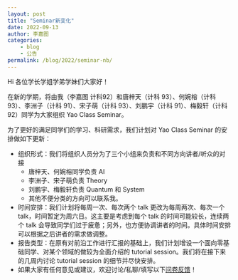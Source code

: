 ```yaml
---
layout: post
title: "Seminar新变化"
date: 2022-09-13
author: 李嘉图
categories:
    - blog
    - 公告
permalink: /blog/2022/seminar-nb/
---
```


Hi 各位学长学姐学弟学妹们大家好！

在新的学期，将由我（李嘉图 计科92）和唐梓天（计科 93）、何婉榕（计科 93）、李洲子（计科 91）、宋子萌（计科 93）、刘鹏宇（计科 91）、梅毅轩（计科 92）同学为大家组织 Yao Class Seminar。

为了更好的满足同学们的学习、科研需求，我们计划对 Yao Class Seminar 的安排做如下更新：

- 组织形式：我们将组织人员分为了三个小组来负责和不同方向讲者/听众的对接
  - 唐梓天、何婉榕同学负责 AI
  - 李洲子、宋子萌负责 Theory
  - 刘鹏宇、梅毅轩负责 Quantum 和 System
  - 其他不便分类的方向可以联系我。
- 时间安排：我们计划将每周一次、每次两个 talk 更改为每周两次、每次一个 talk，时间暂定为周六日。这主要是考虑到每个 talk 的时间可能较长，连续两个 talk 会导致同学们过于疲惫；另外，也方便协调讲者的时间。具体时间安排可以根据之后讲者的需求做调整。
- 报告类型：在原有对前沿工作进行汇报的基础上，我们计划增设一个面向零基础同学、对某个领域的做较为全面介绍的 tutorial session。我们将在接下来的几周内讨论 tutorial session 的细节并尽快安排。 
- 如果大家有任何意见或建议，欢迎讨论/私聊/填写以下[问卷反馈](https://www.wjx.cn/vm/QAlFuGv.aspx)！